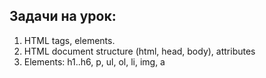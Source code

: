 ## Задачи на урок:

1. HTML tags, elements.
2. HTML document structure (html, head, body), attributes
3. Elements: h1..h6, p, ul, ol, li, img, a












